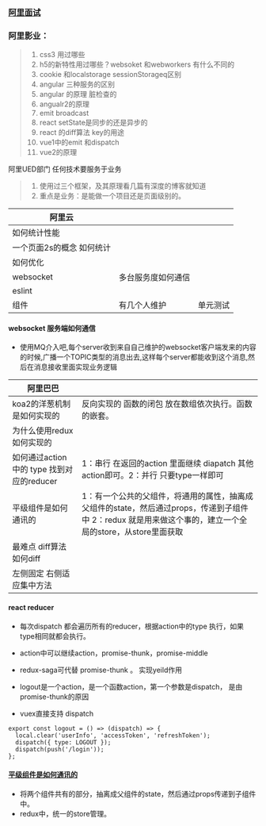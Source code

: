 ### [阿里面试](https://github.com/jawil/blog/issues/22)
### 阿里影业：
>1. css3 用过哪些 
>2. h5的新特性用过哪些？websoket 和webworkers 有什么不同的
>3. cookie 和localstorage sessionStorageq区别
>4. angular 三种服务的区别
>5. angular 的原理 脏检查的
>5. angualr2的原理
>6. emit broadcast 
>7. react setState是同步的还是异步的
>8. react 的diff算法  key的用途
>9. vue1中的emit 和dispatch 
>10. vue2的原理


阿里UED部门   任何技术要服务于业务
>1. 使用过三个框架，及其原理看几篇有深度的博客就知道
>2. 重点是业务：是能做一个项目还是页面级别的。

|阿里云|||
|---|----|----|
|如何统计性能|||
|一个页面2s的概念 如何统计|||
|如何优化|||
| websocket |多台服务度如何通信||
|eslint|||
|组件|有几个人维护|单元测试|

#### websocket 服务端如何通信
- 使用MQ介入吧,每个server收到来自自己维护的websocket客户端发来的内容的时候,广播一个TOPIC类型的消息出去,这样每个server都能收到这个消息,然后在消息接收里面实现业务逻辑


|阿里巴巴||
|---|----|
|koa2的洋葱机制是如何实现的 |反向实现的 函数的闭包 放在数组依次执行。函数的嵌套。|
|为什么使用redux 如何实现的||
|如何通过action 中的 type 找到对应的reducer|1：串行 在返回的action 里面继续 diapatch 其他action即可。2：并行 只要type一样即可|
|平级组件是如何通讯的|1：有一个公共的父组件，将通用的属性，抽离成父组件的state，然后通过props，传递到子组件中 2：redux 就是用来做这个事的，建立一个全局的store，从store里面获取|
|最难点 diff算法 如何diff||
|左侧固定 右侧适应集中方法||

#### react reducer
- 每次dispatch 都会遍历所有的reducer，根据action中的type 执行，如果type相同就都会执行。
- action中可以继续action，promise-thunk，promise-middle
- redux-saga可代替 promise-thunk 。 实现yeild作用

- logout是一个action，是一个函数action，第一个参数是dispatch， 是由promise-thunk的原因
- vuex直接支持 dispatch
```
export const logout = () => (dispatch) => {
  local.clear('userInfo', 'accessToken', 'refreshToken');
  dispatch({ type: LOGOUT });
  dispatch(push('/login'));
};
```

#### [平级组件是如何通讯的](https://segmentfault.com/q/1010000006631206/a-1020000006632360)
- 将两个组件共有的部分，抽离成父组件的state，然后通过props传递到子组件中。
- redux中，统一的store管理。
